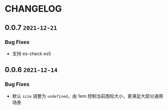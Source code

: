 # CHANGELOG

## 0.0.7 `2021-12-21`

### Bug Fixes

- 支持 es-check es5

## 0.0.6 `2021-12-14`

### Bug Fixes

- 默认 `size` 调整为 `undefined`，由 1em 控制当前图标大小，更满足大部分通用场景
